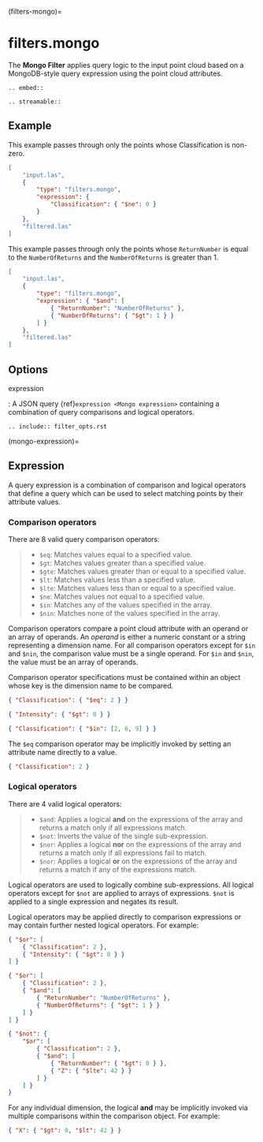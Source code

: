 (filters-mongo)=

# filters.mongo

The **Mongo Filter** applies query logic to the input
point cloud based on a MongoDB-style query expression using the
point cloud attributes.

```{eval-rst}
.. embed::
```

```{eval-rst}
.. streamable::
```

## Example

This example passes through only the points whose Classification is non-zero.

```json
[
    "input.las",
    {
        "type": "filters.mongo",
        "expression": {
            "Classification": { "$ne": 0 }
        }
    },
    "filtered.las"
]
```

This example passes through only the points whose `ReturnNumber`
is equal to the `NumberOfReturns` and the `NumberOfReturns`
is greater than 1.

```json
[
    "input.las",
    {
        "type": "filters.mongo",
        "expression": { "$and": [
            { "ReturnNumber": "NumberOfReturns" },
            { "NumberOfReturns": { "$gt": 1 } }
        ] }
    },
    "filtered.las"
]
```

## Options

expression

: A JSON query {ref}`expression <Mongo expression>` containing a combination of query comparisons
  and logical operators.

```{eval-rst}
.. include:: filter_opts.rst
```

(mongo-expression)=

## Expression

A query expression is a combination of comparison and logical operators that
define a query which can be used to select matching points by their attribute
values.

### Comparison operators

There are 8 valid query comparison operators:

> - `$eq`: Matches values equal to a specified value.
> - `$gt`: Matches values greater than a specified value.
> - `$gte`: Matches values greater than or equal to a specified value.
> - `$lt`: Matches values less than a specified value.
> - `$lte`: Matches values less than or equal to a specified value.
> - `$ne`: Matches values not equal to a specified value.
> - `$in`: Matches any of the values specified in the array.
> - `$nin`: Matches none of the values specified in the array.

Comparison operators compare a point cloud attribute with an operand or an
array of operands.  An *operand* is either a numeric constant or a string
representing a dimension name.  For all comparison operators except for `$in`
and `$nin`, the comparison value must be a single operand.  For `$in` and
`$nin`, the value must be an array of operands.

Comparison operator specifications must be contained within an object whose key
is the dimension name to be compared.

```json
{ "Classification": { "$eq": 2 } }
```

```json
{ "Intensity": { "$gt": 0 } }
```

```json
{ "Classification": { "$in": [2, 6, 9] } }
```

The `$eq` comparison operator may be implicitly invoked by setting an
attribute name directly to a value.

```json
{ "Classification": 2 }
```

### Logical operators

There are 4 valid logical operators:

> - `$and`: Applies a logical **and** on the expressions of the array and
>   returns a match only if all expressions match.
> - `$not`: Inverts the value of the single sub-expression.
> - `$nor`: Applies a logical **nor** on the expressions of the array and
>   returns a match only if all expressions fail to match.
> - `$nor`: Applies a logical **or** on the expressions of the array and
>   returns a match if any of the expressions match.

Logical operators are used to logically combine sub-expressions.  All logical
operators except for `$not` are applied to arrays of expressions.
`$not` is applied to a single expression and negates its result.

Logical operators may be applied directly to comparison expressions or may
contain further nested logical operators.  For example:

```json
{ "$or": [
    { "Classification": 2 },
    { "Intensity": { "$gt": 0 } }
] }
```

```json
{ "$or": [
    { "Classification": 2 },
    { "$and": [
        { "ReturnNumber": "NumberOfReturns" },
        { "NumberOfReturns": { "$gt": 1 } }
    ] }
] }
```

```json
{ "$not": {
    "$or": [
        { "Classification": 2 },
        { "$and": [
            { "ReturnNumber": { "$gt": 0 } },
            { "Z": { "$lte": 42 } }
        ] }
    ] }
}
```

For any individual dimension, the logical **and** may be implicitly invoked
via multiple comparisons within the comparison object.  For example:

```json
{ "X": { "$gt": 0, "$lt": 42 } }
```
